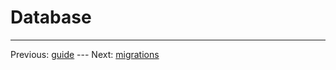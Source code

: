 # Database

---

Previous: [guide](https://kwrooijen.github.io/gungnir/guide.html) ---
Next: [migrations](https://kwrooijen.github.io/gungnir/migrations.html)
